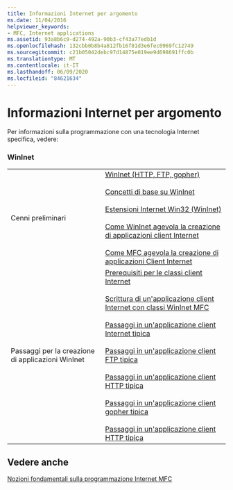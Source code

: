 ```yaml
---
title: Informazioni Internet per argomento
ms.date: 11/04/2016
helpviewer_keywords:
- MFC, Internet applications
ms.assetid: 93a8b6c9-d274-492a-90b3-cf43a77edb1d
ms.openlocfilehash: 132cbb0b8b4a812fb16f81d3e6fec0969fc12749
ms.sourcegitcommit: c21b05042debc97d14875e019ee9d698691ffc0b
ms.translationtype: MT
ms.contentlocale: it-IT
ms.lasthandoff: 06/09/2020
ms.locfileid: "84621634"
---
```

# <a name="internet-information-by-topic"></a>Informazioni Internet per argomento

Per informazioni sulla programmazione con una tecnologia Internet specifica, vedere:

### <a name="wininet"></a>WinInet

|||
|-|-|
|Cenni preliminari|[WinInet (HTTP, FTP, gopher)](win32-internet-extensions-wininet.md)<br /><br /> [Concetti di base su WinInet](wininet-basics.md)<br /><br /> [Estensioni Internet Win32 (WinInet)](win32-internet-extensions-wininet.md)<br /><br /> [Come WinInet agevola la creazione di applicazioni client Internet](how-wininet-makes-it-easier-to-create-internet-client-applications.md)<br /><br /> [Come MFC agevola la creazione di applicazioni Client Internet](how-mfc-makes-it-easier-to-create-internet-client-applications.md)|
|Passaggi per la creazione di applicazioni WinInet|[Prerequisiti per le classi client Internet](prerequisites-for-internet-client-classes.md)<br /><br /> [Scrittura di un'applicazione client Internet con classi WinInet MFC](writing-an-internet-client-application-using-mfc-wininet-classes.md)<br /><br /> [Passaggi in un'applicazione client Internet tipica](steps-in-a-typical-internet-client-application.md)<br /><br /> [Passaggi in un'applicazione client FTP tipica](steps-in-a-typical-ftp-client-application.md)<br /><br /> [Passaggi in un'applicazione client HTTP tipica](steps-in-a-typical-http-client-application.md)<br /><br /> [Passaggi in un'applicazione client gopher tipica](steps-in-a-typical-gopher-client-application.md)<br /><br /> [Passaggi in un'applicazione client HTTP tipica](steps-in-a-typical-http-client-application.md)|

## <a name="see-also"></a>Vedere anche

[Nozioni fondamentali sulla programmazione Internet MFC](mfc-internet-programming-basics.md)
